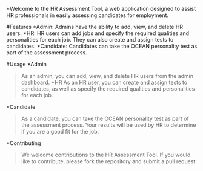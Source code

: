 *Welcome to the HR Assessment Tool, a web application designed to assist HR professionals in easily assessing candidates for employment.

#Features
*Admin: Admins have the ability to add, view, and delete HR users.
*HR: HR users can add jobs and specify the required qualities and personalities for each job. They can also create and assign tests to candidates.
*Candidate: Candidates can take the OCEAN personality test as part of the assessment process.

#Usage
*Admin
>As an admin, you can add, view, and delete HR users from the admin dashboard.
*HR
>As an HR user, you can create and assign tests to candidates, as well as specify the required qualities and personalities for each job.

*Candidate
>As a candidate, you can take the OCEAN personality test as part of the assessment process. Your results will be used by HR to determine if you are a good fit for the job.

*Contributing
>We welcome contributions to the HR Assessment Tool. If you would like to contribute, please fork the repository and submit a pull request.
